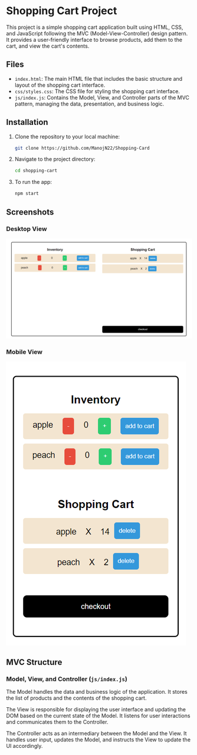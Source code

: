 # Shopping Cart Project

This project is a simple shopping cart application built using HTML, CSS, and JavaScript following the MVC (Model-View-Controller) design pattern. It provides a user-friendly interface to browse products, add them to the cart, and view the cart's contents.

## Files

- `index.html`: The main HTML file that includes the basic structure and layout of the shopping cart interface.
- `css/styles.css`: The CSS file for styling the shopping cart interface.
- `js/index.js`: Contains the Model, View, and Controller parts of the MVC pattern, managing the data, presentation, and business logic.

## Installation

1. Clone the repository to your local machine:
    ```sh
    git clone https://github.com/ManojN22/Shopping-Card
    ```
2. Navigate to the project directory:
    ```sh
    cd shopping-cart
    ```
3. To run the app:
    ```sh
    npm start
    ```


## Screenshots

### Desktop View

![Desktop View](https://github.com/ManojN22/Shopping-Card/blob/main/public/shopping-cart.png)


### Mobile View

![Mobile View](https://github.com/ManojN22/Shopping-Card/blob/main/public/shopping-cart-mobile.png)

## MVC Structure

### Model, View, and Controller (`js/index.js`)

The Model handles the data and business logic of the application. It stores the list of products and the contents of the shopping cart.

The View is responsible for displaying the user interface and updating the DOM based on the current state of the Model. It listens for user interactions and communicates them to the Controller.

The Controller acts as an intermediary between the Model and the View. It handles user input, updates the Model, and instructs the View to update the UI accordingly.
